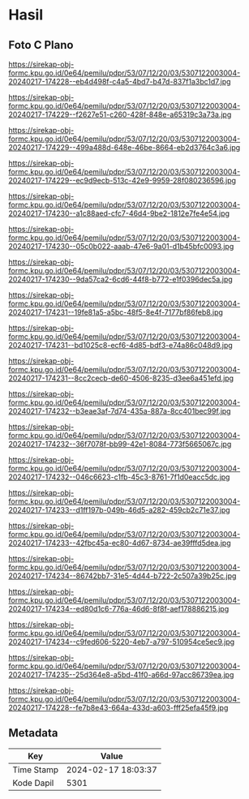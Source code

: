 # Hasil

## Foto C Plano

https://sirekap-obj-formc.kpu.go.id/0e64/pemilu/pdpr/53/07/12/20/03/5307122003004-20240217-174228--eb4d498f-c4a5-4bd7-b47d-837f1a3bc1d7.jpg

https://sirekap-obj-formc.kpu.go.id/0e64/pemilu/pdpr/53/07/12/20/03/5307122003004-20240217-174229--f2627e51-c260-428f-848e-a65319c3a73a.jpg

https://sirekap-obj-formc.kpu.go.id/0e64/pemilu/pdpr/53/07/12/20/03/5307122003004-20240217-174229--499a488d-648e-46be-8664-eb2d3764c3a6.jpg

https://sirekap-obj-formc.kpu.go.id/0e64/pemilu/pdpr/53/07/12/20/03/5307122003004-20240217-174229--ec9d9ecb-513c-42e9-9959-28f080236596.jpg

https://sirekap-obj-formc.kpu.go.id/0e64/pemilu/pdpr/53/07/12/20/03/5307122003004-20240217-174230--a1c88aed-cfc7-46d4-9be2-1812e7fe4e54.jpg

https://sirekap-obj-formc.kpu.go.id/0e64/pemilu/pdpr/53/07/12/20/03/5307122003004-20240217-174230--05c0b022-aaab-47e6-9a01-d1b45bfc0093.jpg

https://sirekap-obj-formc.kpu.go.id/0e64/pemilu/pdpr/53/07/12/20/03/5307122003004-20240217-174230--9da57ca2-6cd6-44f8-b772-e1f0396dec5a.jpg

https://sirekap-obj-formc.kpu.go.id/0e64/pemilu/pdpr/53/07/12/20/03/5307122003004-20240217-174231--19fe81a5-a5bc-48f5-8e4f-7177bf86feb8.jpg

https://sirekap-obj-formc.kpu.go.id/0e64/pemilu/pdpr/53/07/12/20/03/5307122003004-20240217-174231--bd1025c8-ecf6-4d85-bdf3-e74a86c048d9.jpg

https://sirekap-obj-formc.kpu.go.id/0e64/pemilu/pdpr/53/07/12/20/03/5307122003004-20240217-174231--8cc2cecb-de60-4506-8235-d3ee6a451efd.jpg

https://sirekap-obj-formc.kpu.go.id/0e64/pemilu/pdpr/53/07/12/20/03/5307122003004-20240217-174232--b3eae3af-7d74-435a-887a-8cc401bec99f.jpg

https://sirekap-obj-formc.kpu.go.id/0e64/pemilu/pdpr/53/07/12/20/03/5307122003004-20240217-174232--36f7078f-bb99-42e1-8084-773f5665067c.jpg

https://sirekap-obj-formc.kpu.go.id/0e64/pemilu/pdpr/53/07/12/20/03/5307122003004-20240217-174232--046c6623-c1fb-45c3-8761-7f1d0eacc5dc.jpg

https://sirekap-obj-formc.kpu.go.id/0e64/pemilu/pdpr/53/07/12/20/03/5307122003004-20240217-174233--d1ff197b-049b-46d5-a282-459cb2c71e37.jpg

https://sirekap-obj-formc.kpu.go.id/0e64/pemilu/pdpr/53/07/12/20/03/5307122003004-20240217-174233--42fbc45a-ec80-4d67-8734-ae39fffd5dea.jpg

https://sirekap-obj-formc.kpu.go.id/0e64/pemilu/pdpr/53/07/12/20/03/5307122003004-20240217-174234--86742bb7-31e5-4d44-b722-2c507a39b25c.jpg

https://sirekap-obj-formc.kpu.go.id/0e64/pemilu/pdpr/53/07/12/20/03/5307122003004-20240217-174234--ed80d1c6-776a-46d6-8f8f-aef178886215.jpg

https://sirekap-obj-formc.kpu.go.id/0e64/pemilu/pdpr/53/07/12/20/03/5307122003004-20240217-174234--c9fed606-5220-4eb7-a797-510954ce5ec9.jpg

https://sirekap-obj-formc.kpu.go.id/0e64/pemilu/pdpr/53/07/12/20/03/5307122003004-20240217-174235--25d364e8-a5bd-41f0-a66d-97acc86739ea.jpg

https://sirekap-obj-formc.kpu.go.id/0e64/pemilu/pdpr/53/07/12/20/03/5307122003004-20240217-174228--fe7b8e43-664a-433d-a603-fff25efa45f9.jpg


## Metadata

| Key        | Value               |
| ---------- | ------------------- |
| Time Stamp | 2024-02-17 18:03:37 |
| Kode Dapil | 5301                |



